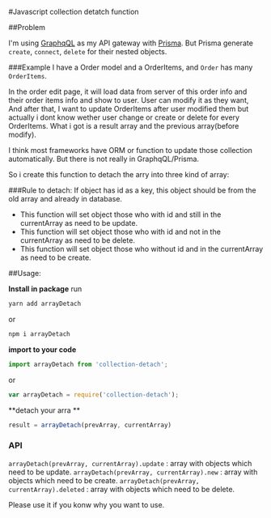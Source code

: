 #Javascript collection detatch function

##Problem

I'm using [GraphqQL](http://graphql.org/ "GraphQL") as my API gateway with [Prisma](https://www.prisma.io/ "Prisma"). But Prisma generate `create`, `connect`, `delete` for their nested objects.

###Example
I have a Order model and a OrderItems, and `Order` has many `OrderItems`.

In the order edit page, it will load data from server of this order info and their order items info and show to user. User can modify it as they want, And after that, I want to update OrderItems after user modified them but actually i dont know wether user change or create or delete for every OrderItems. What i got is a result array and the previous array(before modify).

I think most frameworks have ORM or function to update those collection automatically. But there is not really in GraphqQL/Prisma.

So i create this function to detach the arry into three kind of array:

###Rule to detach:
If object has id as a key, this object should be from the old array and already in database.

- This function will set object those who with id and still in the currentArray as need to be update.
- This function will set object those who with id and not in the currentArray as need to be delete.
- This function will set object those who without id and in the currentArray as need to be create.


##Usage:

**Install in package**
run
```sh
yarn add arrayDetach
```
or
```sh
npm i arrayDetach
```

**import to your code**
```javascript
import arrayDetach from 'collection-detach';
```
or

```javascript
var arrayDetach = require('collection-detach');
```
**detach your arra **

```javascript
result = arrayDetach(prevArray, currentArray)
```

### API
`arrayDetach(prevArray, currentArray).update` : array with objects which need to be update.
`arrayDetach(prevArray, currentArray).new` : array with objects which need to be create.
`arrayDetach(prevArray, currentArray).deleted` : array with objects which need to be delete.



Please use it if you konw why you want to use.